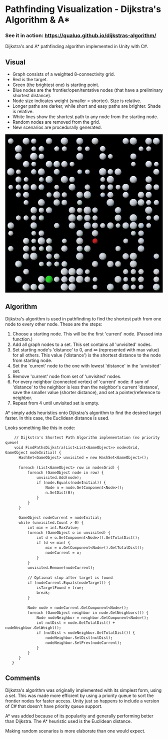 # Pathfinding Visualization - Dijkstra's Algorithm & A*

### See it in action: https://qualuo.github.io/dijkstras-algorithm/

Dijkstra's and A* pathfinding algorithm implemented in Unity with C#. 

## Visual
* Graph consists of a weighted 8-connectivity grid. 
* Red is the target. 
* Green (the brightest one) is starting point. 
* Blue nodes are the frontier/open/tentative nodes (that have a preliminary shortest distance). 
* Node size indicates weight (smaller = shorter). Size is relative.
* Longer paths are darker, while short and easy paths are brighter. Shade is relative.
* White lines show the shortest path to any node from the starting node. 
* Random nodes are removed from the grid. 
* New scenarios are procedurally generated.

<p align="center">
  <img src="./Images/pathfinding.gif" alt="Showcase"/>
</p>

## Algorithm

Dijkstra's algorithm is used in pathfinding to find the shortest path from one node to every other node. These are the steps:
1. Choose a starting node. This will be the first 'current' node. (Passed into function.)
2. Add all graph nodes to a set. This set contains all 'unvisited' nodes.
3. Set starting node's 'distance' to 0, and ∞ (represented with max value) for all others. This value ('distance') is the shortest distance to the node from starting node.
4. Set the 'current' node to the one with lowest 'distance' in the 'unvisited' set.
5. Remove 'current' node from set of 'unvisited' nodes.
6. For every neighbor (connected vertex) of 'current' node: if sum of 'distance' to the neighbor is less than the neighbor's current 'distance', save the smaller value (shorter distance), and set a pointer/reference to neighbor.
7. Repeat from 4 until unvisited set is empty.

A* simply adds heuristics onto Dijkstra's algorithm to find the desired target faster. In this case, the Euclidean distance is used.

Looks something like this in code: 

        // Dijkstra's Shortest Path Algorithm implementation (no priority queue)
        void FindPathsDijkstra(List<List<GameObject>> nodesGrid, GameObject nodeInitial) {
          HashSet<GameObject> unvisited = new HashSet<GameObject>();

          foreach (List<GameObject> row in nodesGrid) {
              foreach (GameObject node in row) {
                  unvisited.Add(node);
                  if (node.Equals(nodeInitial)) {
                      Node n = node.GetComponent<Node>();
                      n.SetDist(0);
                  }
              }
          }

          GameObject nodeCurrent = nodeInitial;
          while (unvisited.Count > 0) {
              int min = int.MaxValue;
              foreach (GameObject o in unvisited) {
                  int d = o.GetComponent<Node>().GetTotalDist();
                  if (d <= min) {
                      min = o.GetComponent<Node>().GetTotalDist();
                      nodeCurrent = o;
                  }
              }
              unvisited.Remove(nodeCurrent);
              
              // Optional stop after target is found
              if (nodeCurrent.Equals(nodeTarget)) { 
                  isTargetFound = true;
                  break;
              }

              Node node = nodeCurrent.GetComponent<Node>();
              foreach (GameObject neighbor in node.GetNeighbors()) {
                  Node nodeNeighbor = neighbor.GetComponent<Node>();
                  int nxtDist = node.GetTotalDist() + nodeNeighbor.GetWeight();
                  if (nxtDist < nodeNeighbor.GetTotalDist()) {
                      nodeNeighbor.SetDist(nxtDist);
                      nodeNeighbor.SetPrev(nodeCurrent);
                  }
              }
          }
       }
       
       
## Comments
Dijkstra's algorithm was originally implemented with its simplest form, using a set. This was made more efficient by using a priority queue to sort the frontier nodes for faster access. Unity just so happens to include a version of C# that doesn't have priority queue support.

A* was added because of its popularity and generally performing better than Dijkstra. The A* heuristic used is the Euclidean distance. 

Making random scenarios is more elaborate than one would expect.

